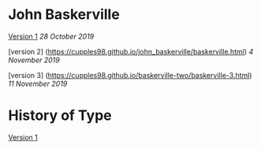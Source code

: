 # John Baskerville

[Version 1](https://cupples98.github.io/john_baskerville/john_baskerville1.html)
*28 October 2019*

[version 2]
(https://cupples98.github.io/john_baskerville/baskerville.html)
*4 November 2019*

[version 3]
(https://cupples98.github.io/baskerville-two/baskerville-3.html)
*11 November 2019*

# History of Type

[Version 1](https://cupples98.github.io/john_baskerville/)
